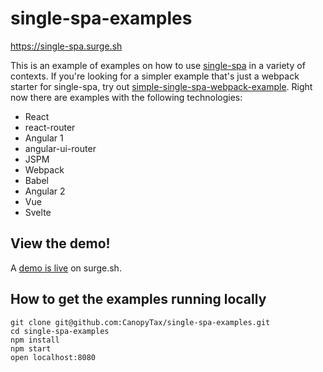 # single-spa-examples
https://single-spa.surge.sh

This is an example of examples on how to use [single-spa](https://github.com/joeldenning/single-spa) in a variety of contexts. If you're looking for a simpler example that's just a webpack starter for single-spa, try out [simple-single-spa-webpack-example](https://github.com/joeldenning/simple-single-spa-webpack-example). Right now there are examples with the following technologies:

- React
- react-router
- Angular 1
- angular-ui-router
- JSPM
- Webpack
- Babel
- Angular 2
- Vue
- Svelte

## View the demo!
A [demo is live](http://single-spa.surge.sh) on surge.sh.

## How to get the examples running locally
```
git clone git@github.com:CanopyTax/single-spa-examples.git
cd single-spa-examples
npm install
npm start
open localhost:8080
```
